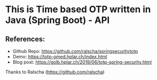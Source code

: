 # This is Time based OTP written in Java (Spring Boot) - API

## References:

- Github Repo: https://github.com/ralscha/springsecuritytotp
- Demo: https://totp-omed.hplar.ch/index.html
- Blog post: https://golb.hplar.ch/2019/06/totp-spring-security.html

Thanks to Ralscha (https://github.com/ralscha)

